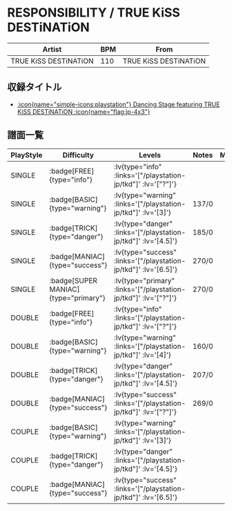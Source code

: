 # RESPONSIBILITY / TRUE KiSS DESTiNATiON

|Artist|BPM|From|
|------|---|----|
|TRUE KiSS DESTiNATiON|110|TRUE KiSS DESTiNATiON|

## 収録タイトル

- [ :icon{name="simple-icons:playstation"} Dancing Stage featuring TRUE KiSS DESTiNATiON :icon{name="flag:jp-4x3"} ](/playstation-jp/tkd)

## 譜面一覧

|PlayStyle|Difficulty|Levels|Notes|Movie|
|---------|----------|------|-----|-----|
|SINGLE| :badge[FREE]{type="info"} | :lv{type="info" :links='["/playstation-jp/tkd"]' :lv='["?"]'} |||
|SINGLE| :badge[BASIC]{type="warning"} | :lv{type="warning" :links='["/playstation-jp/tkd"]' :lv='[3]'} |137/0||
|SINGLE| :badge[TRICK]{type="danger"} | :lv{type="danger" :links='["/playstation-jp/tkd"]' :lv='[4.5]'} |185/0||
|SINGLE| :badge[MANIAC]{type="success"} | :lv{type="success" :links='["/playstation-jp/tkd"]' :lv='[6.5]'} |270/0||
|SINGLE| :badge[SUPER MANIAC]{type="primary"} | :lv{type="primary" :links='["/playstation-jp/tkd"]' :lv='["?"]'} |270/0||
|DOUBLE| :badge[FREE]{type="info"} | :lv{type="info" :links='["/playstation-jp/tkd"]' :lv='["?"]'} |||
|DOUBLE| :badge[BASIC]{type="warning"} | :lv{type="warning" :links='["/playstation-jp/tkd"]' :lv='[4]'} |160/0||
|DOUBLE| :badge[TRICK]{type="danger"} | :lv{type="danger" :links='["/playstation-jp/tkd"]' :lv='[4.5]'} |207/0||
|DOUBLE| :badge[MANIAC]{type="success"} | :lv{type="success" :links='["/playstation-jp/tkd"]' :lv='["?"]'} |269/0||
|COUPLE| :badge[BASIC]{type="warning"} | :lv{type="warning" :links='["/playstation-jp/tkd"]' :lv='[3]'} |||
|COUPLE| :badge[TRICK]{type="danger"} | :lv{type="danger" :links='["/playstation-jp/tkd"]' :lv='[4.5]'} |||
|COUPLE| :badge[MANIAC]{type="success"} | :lv{type="success" :links='["/playstation-jp/tkd"]' :lv='[6.5]'} |||
